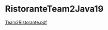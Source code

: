# RistoranteTeam2Java19

[Team2Ristorante.pdf](https://github.com/anamariaow/RistoranteTeam2Java19/files/14261116/Team2Ristorante.pdf)
